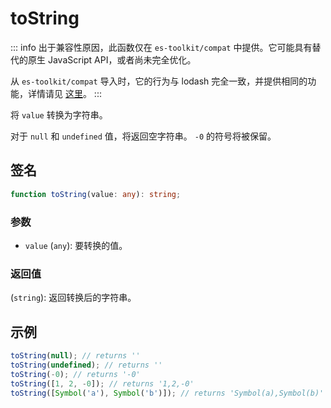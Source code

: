 # toString

::: info
出于兼容性原因，此函数仅在 `es-toolkit/compat` 中提供。它可能具有替代的原生 JavaScript API，或者尚未完全优化。

从 `es-toolkit/compat` 导入时，它的行为与 lodash 完全一致，并提供相同的功能，详情请见 [这里](../../../compatibility.md)。
:::

将 `value` 转换为字符串。

对于 `null` 和 `undefined` 值，将返回空字符串。
`-0` 的符号将被保留。

## 签名

```typescript
function toString(value: any): string;
```

### 参数

- `value` (`any`): 要转换的值。

### 返回值

(`string`): 返回转换后的字符串。

## 示例

```typescript
toString(null); // returns ''
toString(undefined); // returns ''
toString(-0); // returns '-0'
toString([1, 2, -0]); // returns '1,2,-0'
toString([Symbol('a'), Symbol('b')]); // returns 'Symbol(a),Symbol(b)'
```
